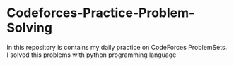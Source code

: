 # Codeforces-Practice-Problem-Solving
In this repository is contains my daily practice on CodeForces ProblemSets.
I solved this problems with python programming language
